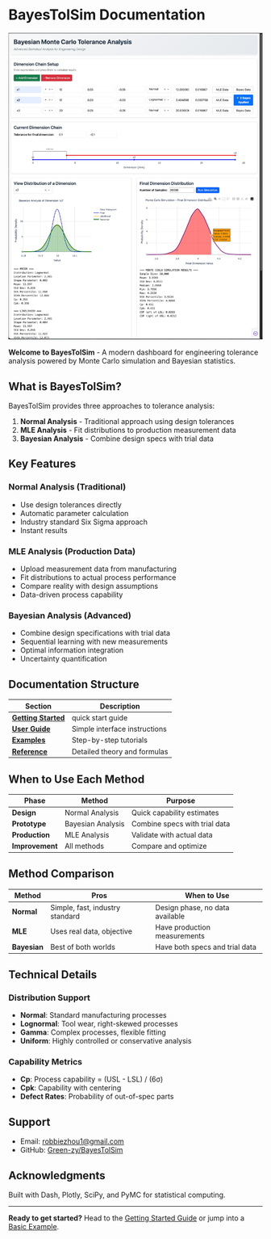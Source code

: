 # BayesTolSim Documentation

![BayesTolSim Logo](images/cover.jpg)

**Welcome to BayesTolSim** - A modern dashboard for engineering tolerance analysis powered by Monte Carlo simulation and Bayesian statistics.

## What is BayesTolSim?

BayesTolSim provides three approaches to tolerance analysis:

1. **Normal Analysis** - Traditional approach using design tolerances
2. **MLE Analysis** - Fit distributions to production measurement data  
3. **Bayesian Analysis** - Combine design specs with trial data

## Key Features

### Normal Analysis (Traditional)
- Use design tolerances directly
- Automatic parameter calculation
- Industry standard Six Sigma approach
- Instant results

### MLE Analysis (Production Data)
- Upload measurement data from manufacturing
- Fit distributions to actual process performance
- Compare reality with design assumptions
- Data-driven process capability

### Bayesian Analysis (Advanced)
- Combine design specifications with trial data
- Sequential learning with new measurements
- Optimal information integration
- Uncertainty quantification


## Documentation Structure

| Section | Description |
|---------|-------------|
| **[Getting Started](getting-started.md)** | quick start guide |
| **[User Guide](user-guide/dashboard-overview.md)** | Simple interface instructions |
| **[Examples](examples/basic-example.md)** | Step-by-step tutorials |
| **[Reference](methods/six-sigma.md)** | Detailed theory and formulas |

## When to Use Each Method

| Phase | Method | Purpose |
|-------|--------|---------|
| **Design** | Normal Analysis | Quick capability estimates |
| **Prototype** | Bayesian Analysis | Combine specs with trial data |
| **Production** | MLE Analysis | Validate with actual data |
| **Improvement** | All methods | Compare and optimize |

## Method Comparison

| Method | Pros | When to Use |
|--------|------|-------------|
| **Normal** | Simple, fast, industry standard | Design phase, no data available |
| **MLE** | Uses real data, objective | Have production measurements |
| **Bayesian** | Best of both worlds | Have both specs and trial data |

## Technical Details

### Distribution Support
- **Normal**: Standard manufacturing processes
- **Lognormal**: Tool wear, right-skewed processes
- **Gamma**: Complex processes, flexible fitting
- **Uniform**: Highly controlled or conservative analysis

### Capability Metrics
- **Cp**: Process capability = (USL - LSL) / (6σ)
- **Cpk**: Capability with centering
- **Defect Rates**: Probability of out-of-spec parts

## Support

- Email: [robbiezhou1@gmail.com](mailto:robbiezhou1@gmail.com)
- GitHub: [Green-zy/BayesTolSim](https://github.com/Green-zy/BayesTolSim)

## Acknowledgments

Built with Dash, Plotly, SciPy, and PyMC for statistical computing.

---

**Ready to get started?** Head to the [Getting Started Guide](getting-started.md) or jump into a [Basic Example](examples/basic-example.md).